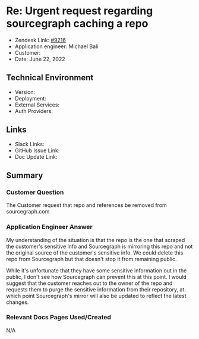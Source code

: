 
# Re: Urgent request regarding sourcegraph caching a repo <!-- Ticket Title  Hint: include keywords to make it searchable -->

- Zendesk Link: [#9216](https://sourcegraph.zendesk.com/agent/tickets/9216)
- Application engineer: Michael Bali
- Customer: <!-- Redact if this contains personally identifying information -->
- Date: June 22, 2022

<!-- Data populated from integration, speak to Ben Gordon or Michael Bali if not working -->
<!-- During Internal team trial, fill missing data manually (we are waiting for all data to sync) -->

## Technical Environment
- Version: ​
- Deployment:
- External Services:
- Auth Providers:


## Links
<!-- Data for application engineer manual entry -->
- Slack Links:
- GitHub Issue Link:
- Doc Update Link:

## Summary
### Customer Question
The Customer request that repo and references be removed from sourcegraph.com

### Application Engineer Answer
My understanding of the situation is that the repo is the one that scraped the customer's sensitive info and Sourcegraph is mirroring this repo and not the original source of the customer's sensitive info. We could delete this repo from Sourcegraph but that doesn't stop it from remaining public.

While it's unfortunate that they have some sensitive information out in the public, I don't see how Sourcegraph can prevent this at this point. I would suggest that the customer reaches out to the owner of the repo and requests them to purge the sensitive information from their repository, at which point Sourcegraph's mirror will also be updated to reflect the latest changes.

### Relevant Docs Pages Used/Created
N/A
<!-- Once complete, upload a copy to https://github.com/sourcegraph/support-tools-internal/tree/main/resolved-tickets as a .md file -->
<!-- Name the file 9216.md -->
